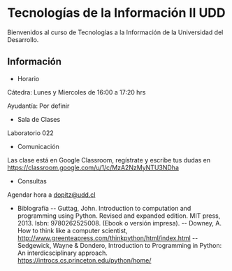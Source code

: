 # Tecnologías de la Información II UDD

Bienvenidos al curso de Tecnologías a la Información de la Universidad del Desarrollo.

## Información

* Horario

Cátedra: Lunes y Miercoles de 16:00 a 17:20 hrs

Ayudantía: Por definir

* Sala de Clases

Laboratorio 022

* Comunicación

Las clase está en Google Classroom, regístrate y escribe tus dudas en https://classroom.google.com/u/1/c/MzA2NzMyNTU3NDha

* Consultas

Agendar hora a dopitz@udd.cl

* Biblografía
-- Guttag, John. Introduction to computation and programming using Python. Revised and expanded edition. MIT press, 2013. Isbn: 9780262525008. (Ebook o versión impresa).
-- Downey, A. How to think like a computer scientist, http://www.greenteapress.com/thinkpython/html/index.html
-- Sedgewick, Wayne & Dondero, Introduction to Programming in Python: An interdicsciplinary approach. https://introcs.cs.princeton.edu/python/home/
